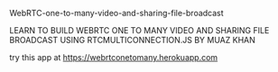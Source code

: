 WebRTC-one-to-many-video-and-sharing-file-broadcast

LEARN TO BUILD WEBRTC ONE TO MANY VIDEO AND SHARING FILE BROADCAST USING RTCMULTICONNECTION.JS BY MUAZ KHAN

try this app at https://webrtconetomany.herokuapp.com

